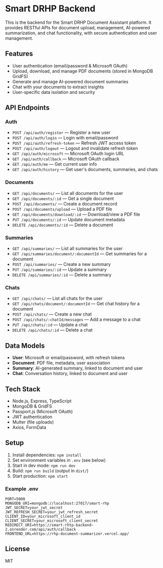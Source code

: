 # Smart DRHP Backend

This is the backend for the Smart DRHP Document Assistant platform. It provides RESTful APIs for document upload, management, AI-powered summarization, and chat functionality, with secure authentication and user management.

## Features

- User authentication (email/password & Microsoft OAuth)
- Upload, download, and manage PDF documents (stored in MongoDB GridFS)
- Generate and manage AI-powered document summaries
- Chat with your documents to extract insights
- User-specific data isolation and security

## API Endpoints

### Auth

- `POST /api/auth/register` — Register a new user
- `POST /api/auth/login` — Login with email/password
- `POST /api/auth/refresh-token` — Refresh JWT access token
- `POST /api/auth/logout` — Logout and invalidate refresh token
- `GET /api/auth/microsoft` — Microsoft OAuth login URL
- `GET /api/auth/callback` — Microsoft OAuth callback
- `GET /api/auth/me` — Get current user info
- `GET /api/auth/history` — Get user's documents, summaries, and chats

### Documents

- `GET /api/documents/` — List all documents for the user
- `GET /api/documents/:id` — Get a single document
- `POST /api/documents/` — Create a document record
- `POST /api/documents/upload` — Upload a PDF file
- `GET /api/documents/download/:id` — Download/view a PDF file
- `PUT /api/documents/:id` — Update document metadata
- `DELETE /api/documents/:id` — Delete a document

### Summaries

- `GET /api/summaries/` — List all summaries for the user
- `GET /api/summaries/document/:documentId` — Get summaries for a document
- `POST /api/summaries/` — Create a new summary
- `PUT /api/summaries/:id` — Update a summary
- `DELETE /api/summaries/:id` — Delete a summary

### Chats

- `GET /api/chats/` — List all chats for the user
- `GET /api/chats/document/:documentId` — Get chat history for a document
- `POST /api/chats/` — Create a new chat
- `POST /api/chats/:chatId/messages` — Add a message to a chat
- `PUT /api/chats/:id` — Update a chat
- `DELETE /api/chats/:id` — Delete a chat

## Data Models

- **User**: Microsoft or email/password, with refresh tokens
- **Document**: PDF file, metadata, user association
- **Summary**: AI-generated summary, linked to document and user
- **Chat**: Conversation history, linked to document and user

## Tech Stack

- Node.js, Express, TypeScript
- MongoDB & GridFS
- Passport.js (Microsoft OAuth)
- JWT authentication
- Multer (file uploads)
- Axios, FormData

## Setup

1. Install dependencies: `npm install`
2. Set environment variables in `.env` (see below)
3. Start in dev mode: `npm run dev`
4. Build: `npm run build` (output in `dist/`)
5. Start production: `npm start`

### Example .env

```
PORT=5000
MONGODB_URI=mongodb://localhost:27017/smart-rhp
JWT_SECRET=your_jwt_secret
JWT_REFRESH_SECRET=your_jwt_refresh_secret
CLIENT_ID=your_microsoft_client_id
CLIENT_SECRET=your_microsoft_client_secret
REDIRECT_URI=https://smart-rhtp-backend-2.onrender.com/api/auth/callback
FRONTEND_URL=https://rhp-document-summarizer.vercel.app/
```

## License

MIT
